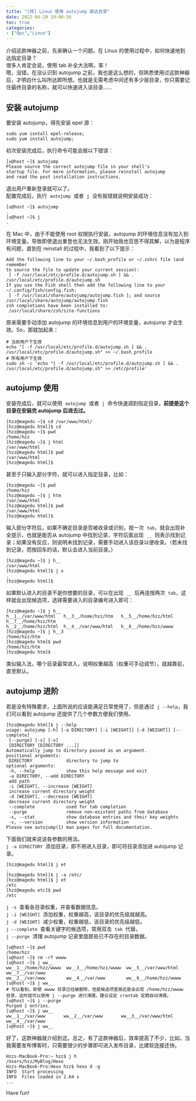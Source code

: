 ```yaml
---
title: "[转] Linux 使用 autojump 直达目录"
date: 2022-04-20 19:00:56
toc: true
categories:
- ["Ops","Linux"]
---
```


介绍这款神器之前，先来确认一个问题。在 Linux 的使用过程中，如何快速地到达指定目录？<br />很多人肯定会说，使用 tab 补全大法啊，笨！<br />嗯，没错，在没认识到 autojump 之前，我也是这么想的，但熟悉使用过这款神器后，才明白什么叫所达即所想。也就是无需考虑中间还有多少层目录，你只需要记住最终目录的名称，就可以快速进入该目录……


## 安装 autojump
要安装 autojump，得先安装 epel 源：
```
sudo yum isntall epel-release;
sudo yum install autojump;
```
初次安装完成后，执行命令可能会报以下错误：
```
[u@host ~]$ autojump
Please source the correct autojump file in your shell's
startup file. For more information, please reinstall autojump
and read the post installation instructions.
```
退出用户重新登录就可以了。<br />配置完成后，执行  `autojump`  或者  `j`  没有报错就说明安装成功：
```
[u@host ~]$ autojump
.
[u@host ~]$ j
.
```
在 Mac 中，由于不能使用 root 权限执行安装，autojump 的环境信息没有加入到环境变量。导致即使退出重登也无法生效。刚开始我也百思不得其解，以为是程序有问题，直到在 reinstall 的过程中，我看到了以下提示：
```
Add the following line to your ~/.bash_profile or ~/.zshrc file (and remember
to source the file to update your current session):
 [ -f /usr/local/etc/profile.d/autojump.sh ] && . /usr/local/etc/profile.d/autojump.sh
If you use the Fish shell then add the following line to your ~/.config/fish/config.fish:
 [ -f /usr/local/share/autojump/autojump.fish ]; and source /usr/local/share/autojump/autojump.fish
zsh completions have been installed to:
 /usr/local/share/zsh/site-functions
```
原来需要手动添加 autojump 的环境信息到用户的环境变量，autojump 才会生效。So，那就加起来：
```
# 当前用户下生效
echo "[ -f /usr/local/etc/profile.d/autojump.sh ] && . /usr/local/etc/profile.d/autojump.sh" >> ~/.bash_profile
# 所有用户下生效
sudo sh -c 'echo "[ -f /usr/local/etc/profile.d/autojump.sh ] && . /usr/local/etc/profile.d/autojump.sh" >> /etc/profile'
```

## autojump 使用
安装完成后，就可以使用  `autojump`  或者  `j`  命令快速调到指定目录，**前提是这个目录在安装完 autojump 后进去过。**
```
[hzz@magedu ~]$ cd /var/www/html/
[hzz@magedu html]$ cd
[hzz@magedu ~]$ pwd
/home/hzz
[hzz@magedu ~]$ j html
/var/www/html
[hzz@magedu html]$ pwd
/var/www/html
[hzz@magedu html]$
```
甚至于只输入部分字符，就可以进入指定目录，比如：
```
[hzz@magedu ~]$ pwd
/home/hzz
[hzz@magedu ~]$ j htm
/var/www/html
[hzz@magedu html]$ pwd
/var/www/html
[hzz@magedu html]$
```
输入部分字符后，如果不确定目录是否被收录或识别，按一次  `tab`，就会出现补全提示，也就是能否从 autojump 中找到记录，字符后面出现  `__`  则表示找到记录；如果没有反应，则说明未找到记录，需要手动进入该目录以便收录。（若未找到记录，而按回车的话，默认会进入当前目录。）
```
[hzz@magedu ~]$ j h__
/var/www/html
[hzz@magedu html]$ j x
.
[hzz@magedu html]$
```
如果默认进入的目录不是你想要的目录，可以在出现  `__`  后再连按两次  `tab`，这样就会出现候选项，选择需要进入的目录编号进入即可：
```
[hzz@magedu ~]$ j h__
h__1__/var/www/html   h__3__/home/hzz/htm   h__5__/home/hzz/html  h__7__/home/hzz/htm
h__2__/home/hzz/html  h__4__/var/www/html   h__6__/home/hzz/wwww
[hzz@magedu ~]$ j h__3
/home/hzz/htm
[hzz@magedu htm]$ pwd
/home/hzz/htm
[hzz@magedu htm]$
```
类似输入法，哪个目录最常进入，说明权重越高（权重可手动调节），就越靠前，直至默认。

## autojump 进阶
若是没有特殊要求，上面所说的应该能满足日常使用了，但是通过  `j --help`，我们可以看到 autojump 还提供了几个参数方便我们使用。
```
[hzz@magedu html]$ j --help
usage: autojump [-h] [-a DIRECTORY] [-i [WEIGHT]] [-d [WEIGHT]] [--complete]
 [--purge] [-s] [-v]
 [DIRECTORY [DIRECTORY ...]]
Automatically jump to directory passed as an argument.
positional arguments:
 DIRECTORY             directory to jump to
optional arguments:
 -h, --help            show this help message and exit
 -a DIRECTORY, --add DIRECTORY
 add path
 -i [WEIGHT], --increase [WEIGHT]
 increase current directory weight
 -d [WEIGHT], --decrease [WEIGHT]
 decrease current directory weight
 --complete            used for tab completion
 --purge               remove non-existent paths from database
 -s, --stat            show database entries and their key weights
 -v, --version         show version information
Please see autojump(1) man pages for full documentation.
```
下面我们就来说说各参数的用法。<br />`j -a DIRECTORY`  添加目录，即不用进入目录，即可将目录添加进 autojump 记录。
```
[hzz@magedu html]$ j et
.
[hzz@magedu html]$ j -a /etc/
[hzz@magedu html]$ j et
/etc
[hzz@magedu etc]$ pwd
/etc
```
`j -s`  查看各目录权重，并查看数据信息。<br />`j -i [WEIGHT]`  添加权重，权重越高，该目录的优先级就越高。<br />`j -d [WEIGHT]`  减少权重，权重越低，该目录的优先级越低。<br />`j --complete`  查看关键字的候选项，常用双击  `tab`  代替。<br />`j --purge`  清理 autojump 记录里面那些已不存在的目录数据。
```
[u@host ~]$ pwd
/home/hzz
[u@host ~]$ rm -rf wwww
[u@host ~]$ j ww__
ww__1__/home/hzz/wwww  ww__3__/home/hzz/wwww  ww__5__/var/www/html   ww__7__/var/www
ww__2__/var/www        ww__4__/var/www        ww__6__/home/hzz/wwww
[u@host ~]$ j ww__
# 可以看到，即使 wwww 目录已经被删除，但是候选项里面还是会出现 /home/hzz/wwww 目录，这时就可以使用 j --purge 进行清理。建议设定 crontab 定期自动清理。
[u@host ~]$ j --purge
Purged 1 entries.
[u@host ~]$ j ww__
ww__1__/var/www       ww__2__/var/www       ww__3__/var/www/html  ww__4__/var/www
[u@host ~]$ j ww__
```
好了，这款神器就介绍到这。总之，有了这款神器后，效率提高了不少，比如，当我需要发布博客时，只需要很少的步骤即可进入发布目录，比建软连接还快。
```
Hzzs-MacBook-Pro:~ hzz$ j h
/Users/hzz/MyBlog/Hexo
Hzzs-MacBook-Pro:Hexo hzz$ hexo d -g
INFO  Start processing
INFO  Files loaded in 2.64 s
...
```
Have fun!

